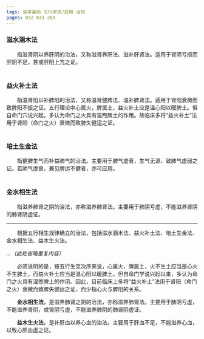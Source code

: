 ```yaml
---
tags: 哲学基础 五行学说/应用 治则
pages: 032 033 269
---
```

### 滋水涵木法
&emsp;&emsp;指滋肾阴以养肝阴的治法，又称滋肾养肝法、滋补肝肾法。适用于肾阴亏损而肝阴不足，甚或肝阳上亢之证。<br></br>

### 益火补土法
&emsp;&emsp;指温肾阳以补脾阳的治法，又称温肾健脾法、温补脾肾法。适用于肾阳衰微而致脾阳不振之证。五行理论中心属火，脾属土，益火补土应是温心阳以暖脾土。但自命门穴说兴起，多认为命门之火具有温煦脾土的作用。故临床多将“益火补土”法用于肾阳（命门之火）衰微而致脾失健运之证。<br></br>

### 培土生金法
&emsp;&emsp;指健脾生气而补益肺气的治法。主要用于脾气虚衰，生气无源，致肺气虚弱之证。若肺气虚衰，兼见脾运不健者，亦可应用。<br></br>

### 金水相生法
&emsp;&emsp;指滋养肺肾之阴的治法，亦称滋养肺肾法。主要用于肺阴亏虚，不能滋养肾阴的肺肾阴虚证。

***
&emsp;&emsp;根据五行相生规律确立的治法，包括滋水涵木法、益火补土法、培土生金法、金水相生法、益木生火法。

*...（此处省略重复内容）*

&emsp;&emsp;必须说明的是，按五行生克次序来说，心属火，脾属土，火不生土应当是心火不生脾土，而益火补土应当是温心阳以暖脾土。但自命门学说兴起以来，多认为命门之火具有温煦脾土的作用。因此，目前临床上多将“益火补土”法用于肾阳（命门之火）衰微而致脾失健运之证，而少指心火与脾阳的关系。

&emsp;&emsp;**金水相生法**，是滋养肺肾之阴的治法，亦称滋养肺肾法。主要用于肺阴亏虚，不能滋养肾阴，或肾阴亏虚，不能滋养肺阴的肺肾阴虚证。

&emsp;&emsp;**益木生火法**，是补肝血以养心血的治法。主要用于肝血不足，不能滋养心血，以致心肝血虚之证。